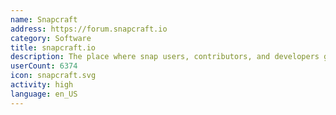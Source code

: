 ```yaml
---
name: Snapcraft
address: https://forum.snapcraft.io
category: Software
title: snapcraft.io
description: The place where snap users, contributors, and developers get together.
userCount: 6374
icon: snapcraft.svg
activity: high
language: en_US
---
```


